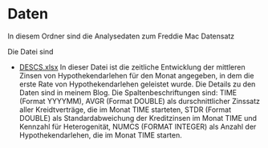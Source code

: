 # Daten

In diesem Ordner sind die Analysedaten zum Freddie Mac Datensatz

Die Datei sind
- [DESCS.xlsx](/DESCS.xlsx) In dieser Datei ist die zeitliche Entwicklung der mittleren Zinsen von Hypothekendarlehen für den Monat angegeben, in dem die erste Rate von Hypothekendarlehen geleistet wurde. Die Details zu den Daten sind in meinem Blog. Die Spaltenbeschriftungen sind: TIME (Format YYYYMM), 	AVGR (Format DOUBLE) als durschnittlicher Zinssatz aller Kreidtverträge, die im Monat TIME starteten,	STDR (Format DOUBLE) als Standardabweichung der Kreditzinsen im Monat TIME und Kennzahl für Heterogenität,	NUMCS (FORMAT INTEGER) als Anzahl der Hypothekendarlehen, die im Monat TIME starten.

